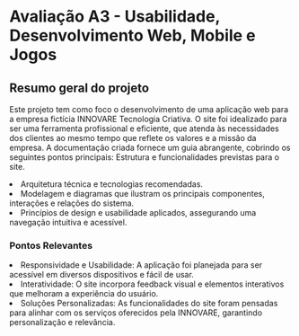 <h1>Avaliação A3 - Usabilidade, Desenvolvimento Web, Mobile e Jogos</h1>

<h2>Resumo geral do projeto</h2>

Este projeto tem como foco o desenvolvimento de uma aplicação web para a empresa fictícia INNOVARE Tecnologia Criativa. O site foi idealizado para ser uma ferramenta profissional e eficiente, que atenda às necessidades dos clientes ao mesmo tempo que reflete os valores e a missão da empresa. A documentação criada fornece um guia abrangente, cobrindo os seguintes pontos principais:
Estrutura e funcionalidades previstas para o site.
<li>Arquitetura técnica e tecnologias recomendadas.</li>
<li>Modelagem e diagramas que ilustram os principais componentes, interações e relações do sistema.</li>
<li>Princípios de design e usabilidade aplicados, assegurando uma navegação intuitiva e acessível.</li>
<h3>Pontos Relevantes</h3>
<li>Responsividade e Usabilidade: A aplicação foi planejada para ser acessível em diversos dispositivos e fácil de usar.</li>
<li>Interatividade: O site incorpora feedback visual e elementos interativos que melhoram a experiência do usuário.</li>
<li>Soluções Personalizadas: As funcionalidades do site foram pensadas para alinhar com os serviços oferecidos pela INNOVARE, garantindo personalização e relevância.</li>

